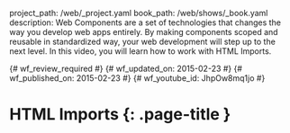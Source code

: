 project_path: /web/_project.yaml
book_path: /web/shows/_book.yaml
description: Web Components are a set of technologies that changes the way you develop web apps entirely. By making components scoped and reusable in standardized way, your web development will step up to the next level. In this video, you will learn how to work with HTML Imports.

{# wf_review_required #}
{# wf_updated_on: 2015-02-23 #}
{# wf_published_on: 2015-02-23 #}
{# wf_youtube_id: JhpOw8mq1jo #}

# HTML Imports {: .page-title }


<div class="video-wrapper">
  <iframe class="devsite-embedded-youtube-video" data-video-id="JhpOw8mq1jo"
          data-autohide="1" data-showinfo="0" frameborder="0" allowfullscreen>
  </iframe>
</div>

